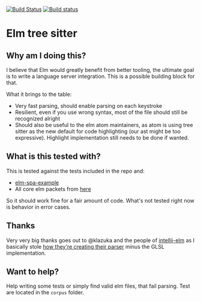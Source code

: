 [![Build Status](https://travis-ci.org/Razzeee/tree-sitter-elm.svg?branch=master)](https://travis-ci.org/Razzeee/tree-sitter-elm)
[![Build status](https://ci.appveyor.com/api/projects/status/tif3gafcxp85swih/branch/master?svg=true)](https://ci.appveyor.com/project/Razzeee/tree-sitter-elm/branch/master)

# Elm tree sitter

## Why am I doing this?

I believe that Elm would greatly benefit from better tooling, the ultimate goal is to write a language server integration. This is a possible building block for that.

What it brings to the table:

- Very fast parsing, should enable parsing on each keystroke
- Resilient, even if you use wrong syntax, most of the file should still be recognized alright
- Should also be useful to the elm atom maintainers, as atom is using tree sitter as the new default for code highlighting (our ast might be too expressive). Highlight implementation still needs to be done if wanted.

## What is this tested with?

This is tested against the tests included in the repo and:

- [elm-spa-example](https://github.com/rtfeldman/elm-spa-example)
- All core elm packets from [here](https://github.com/elm)

So it should work fine for a fair amount of code. What's not tested right now is behavior in error cases.

## Thanks

Very very big thanks goes out to @klazuka and the people of [intellij-elm](https://github.com/klazuka/intellij-elm/) as I basically stole [how they're creating their parser](https://github.com/klazuka/intellij-elm/blob/master/src/main/grammars/ElmParser.bnf) minus the GLSL implementation.

## Want to help?

Help writing some tests or simply find valid elm files, that fail parsing.
Test are located in the `corpus` folder.
